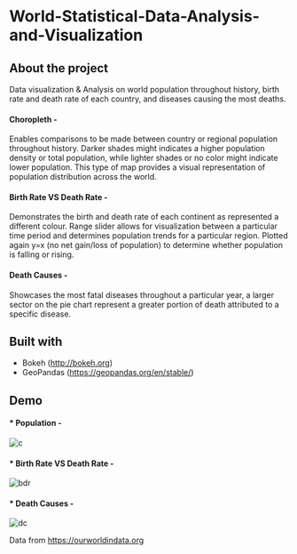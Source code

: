 # World-Statistical-Data-Analysis-and-Visualization
## About the project
Data visualization & Analysis on world population throughout history, birth rate and death rate of each country, and diseases causing the most deaths.

#### Choropleth - 
Enables comparisons to be made between country or regional population throughout history. Darker shades might indicates a higher population density or total population, while lighter shades or no color might indicate lower population. This type of map provides a visual representation of population distribution across the world.

#### Birth Rate VS Death Rate - 
Demonstrates the birth and death rate of each continent as represented a different colour. Range slider allows for visualization between a particular time period and determines population trends for a particular region.
Plotted again y=x (no net gain/loss of population) to determine whether population is falling or rising.

#### Death Causes - 
Showcases the most fatal diseases throughout a particular year, a larger sector on the pie chart represent a greater portion of death attributed to a specific disease.

## Built with
* Bokeh
(http://bokeh.org)
* GeoPandas
(https://geopandas.org/en/stable/)

## Demo
#### * Population -
![c](https://github.com/AlZ11/World-Statistical-Data-Analysis-and-Visualization/assets/117889438/d8106f29-77a7-419a-9bdc-2b242398ff55)

#### * Birth Rate VS Death Rate -
![bdr](https://github.com/AlZ11/World-Statistical-Data-Analysis-and-Visualization/assets/117889438/ab157648-bfbd-4d8a-a931-07f88c0c70ae)

#### * Death Causes -
![dc](https://github.com/AlZ11/World-Statistical-Data-Analysis-and-Visualization/assets/117889438/77908d35-fae4-4a77-963a-459aa101e340)

Data from https://ourworldindata.org


